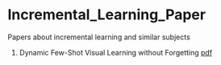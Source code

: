 # Incremental_Learning_Paper
Papers about incremental learning and similar subjects


1. Dynamic Few-Shot Visual Learning without Forgetting [pdf](https://arxiv.org/pdf/1804.09458.pdf)
